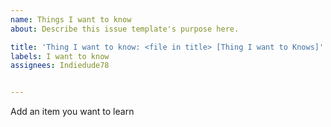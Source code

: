```yaml
---
name: Things I want to know
about: Describe this issue template's purpose here.

title: 'Thing I want to know: <file in title> [Thing I want to Knows]'
labels: I want to know
assignees: Indiedude78


---
```


Add an item you want to learn

